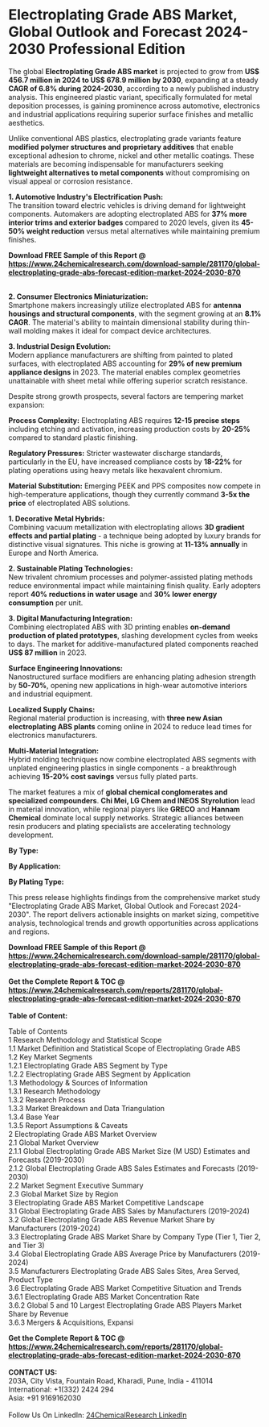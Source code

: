 <h1>Electroplating Grade ABS Market, Global Outlook and Forecast 2024-2030 Professional Edition</h1><p>The global <strong>Electroplating Grade ABS market</strong> is projected to grow from <strong>US$ 456.7 million in 2024 to US$ 678.9 million by 2030</strong>, expanding at a steady <strong>CAGR of 6.8% during 2024-2030</strong>, according to a newly published industry analysis. This engineered plastic variant, specifically formulated for metal deposition processes, is gaining prominence across automotive, electronics and industrial applications requiring superior surface finishes and metallic aesthetics.</p><p>Unlike conventional ABS plastics, electroplating grade variants feature <strong>modified polymer structures and proprietary additives</strong> that enable exceptional adhesion to chrome, nickel and other metallic coatings. These materials are becoming indispensable for manufacturers seeking <strong>lightweight alternatives to metal components</strong> without compromising on visual appeal or corrosion resistance.</p><p><strong>1. Automotive Industry's Electrification Push:</strong><br>
The transition toward electric vehicles is driving demand for lightweight components. Automakers are adopting electroplated ABS for <strong>37% more interior trims and exterior badges</strong> compared to 2020 levels, given its <strong>45-50% weight reduction</strong> versus metal alternatives while maintaining premium finishes.</p><div><b>Download FREE Sample of this Report @ 
            <a href="https://www.24chemicalresearch.com/download-sample/281170/global-electroplating-grade-abs-forecast-edition-market-2024-2030-870">
            https://www.24chemicalresearch.com/download-sample/281170/global-electroplating-grade-abs-forecast-edition-market-2024-2030-870</a></b></div><br><p><strong>2. Consumer Electronics Miniaturization:</strong><br>
Smartphone makers increasingly utilize electroplated ABS for <strong>antenna housings and structural components</strong>, with the segment growing at an <strong>8.1% CAGR</strong>. The material's ability to maintain dimensional stability during thin-wall molding makes it ideal for compact device architectures.</p><p><strong>3. Industrial Design Evolution:</strong><br>
Modern appliance manufacturers are shifting from painted to plated surfaces, with electroplated ABS accounting for <strong>29% of new premium appliance designs</strong> in 2023. The material enables complex geometries unattainable with sheet metal while offering superior scratch resistance.</p><p>Despite strong growth prospects, several factors are tempering market expansion:</p><p><strong>Process Complexity:</strong> Electroplating ABS requires <strong>12-15 precise steps</strong> including etching and activation, increasing production costs by <strong>20-25%</strong> compared to standard plastic finishing.</p><p><strong>Regulatory Pressures:</strong> Stricter wastewater discharge standards, particularly in the EU, have increased compliance costs by <strong>18-22%</strong> for plating operations using heavy metals like hexavalent chromium.</p><p><strong>Material Substitution:</strong> Emerging PEEK and PPS composites now compete in high-temperature applications, though they currently command <strong>3-5x the price</strong> of electroplated ABS solutions.</p><p><strong>1. Decorative Metal Hybrids:</strong><br>
Combining vacuum metallization with electroplating allows <strong>3D gradient effects and partial plating</strong> - a technique being adopted by luxury brands for distinctive visual signatures. This niche is growing at <strong>11-13% annually</strong> in Europe and North America.</p><p><strong>2. Sustainable Plating Technologies:</strong><br>
New trivalent chromium processes and polymer-assisted plating methods reduce environmental impact while maintaining finish quality. Early adopters report <strong>40% reductions in water usage</strong> and <strong>30% lower energy consumption</strong> per unit.</p><p><strong>3. Digital Manufacturing Integration:</strong><br>
Combining electroplated ABS with 3D printing enables <strong>on-demand production of plated prototypes</strong>, slashing development cycles from weeks to days. The market for additive-manufactured plated components reached <strong>US$ 87 million</strong> in 2023.</p><p><strong>Surface Engineering Innovations:</strong><br>
	Nanostructured surface modifiers are enhancing plating adhesion strength by <strong>50-70%</strong>, opening new applications in high-wear automotive interiors and industrial equipment.</p><p><strong>Localized Supply Chains:</strong><br>
	Regional material production is increasing, with <strong>three new Asian electroplating ABS plants</strong> coming online in 2024 to reduce lead times for electronics manufacturers.</p><p><strong>Multi-Material Integration:</strong><br>
	Hybrid molding techniques now combine electroplated ABS segments with unplated engineering plastics in single components - a breakthrough achieving <strong>15-20% cost savings</strong> versus fully plated parts.</p><p>The market features a mix of <strong>global chemical conglomerates and specialized compounders</strong>. <strong>Chi Mei, LG Chem and INEOS Styrolution</strong> lead in material innovation, while regional players like <strong>GRECO</strong> and <strong>Hannam Chemical</strong> dominate local supply networks. Strategic alliances between resin producers and plating specialists are accelerating technology development.</p><p><strong>By Type:</strong></p><p><strong>By Application:</strong></p><p><strong>By Plating Type:</strong></p><p>This press release highlights findings from the comprehensive market study "Electroplating Grade ABS Market, Global Outlook and Forecast 2024-2030". The report delivers actionable insights on market sizing, competitive analysis, technological trends and growth opportunities across applications and regions.</p><div><b>Download FREE Sample of this Report @ 
            <a href="https://www.24chemicalresearch.com/download-sample/281170/global-electroplating-grade-abs-forecast-edition-market-2024-2030-870">
            https://www.24chemicalresearch.com/download-sample/281170/global-electroplating-grade-abs-forecast-edition-market-2024-2030-870</a></b></div><br><div><b>Get the Complete Report & TOC @ 
            <a href="https://www.24chemicalresearch.com/reports/281170/global-electroplating-grade-abs-forecast-edition-market-2024-2030-870">
            https://www.24chemicalresearch.com/reports/281170/global-electroplating-grade-abs-forecast-edition-market-2024-2030-870</a></b></div><br>
            <b>Table of Content:</b><p>Table of Contents<br />
 1 Research Methodology and Statistical Scope<br />
 1.1 Market Definition and Statistical Scope of Electroplating Grade ABS<br />
 1.2 Key Market Segments<br />
 1.2.1 Electroplating Grade ABS Segment by Type<br />
 1.2.2 Electroplating Grade ABS Segment by Application<br />
 1.3 Methodology & Sources of Information<br />
 1.3.1 Research Methodology<br />
 1.3.2 Research Process<br />
 1.3.3 Market Breakdown and Data Triangulation<br />
 1.3.4 Base Year<br />
 1.3.5 Report Assumptions & Caveats<br />
 2 Electroplating Grade ABS Market Overview<br />
 2.1 Global Market Overview<br />
 2.1.1 Global Electroplating Grade ABS Market Size (M USD) Estimates and Forecasts (2019-2030)<br />
 2.1.2 Global Electroplating Grade ABS Sales Estimates and Forecasts (2019-2030)<br />
 2.2 Market Segment Executive Summary<br />
 2.3 Global Market Size by Region<br />
 3 Electroplating Grade ABS Market Competitive Landscape<br />
 3.1 Global Electroplating Grade ABS Sales by Manufacturers (2019-2024)<br />
 3.2 Global Electroplating Grade ABS Revenue Market Share by Manufacturers (2019-2024)<br />
 3.3 Electroplating Grade ABS Market Share by Company Type (Tier 1, Tier 2, and Tier 3)<br />
 3.4 Global Electroplating Grade ABS Average Price by Manufacturers (2019-2024)<br />
 3.5 Manufacturers Electroplating Grade ABS Sales Sites, Area Served, Product Type<br />
 3.6 Electroplating Grade ABS Market Competitive Situation and Trends<br />
 3.6.1 Electroplating Grade ABS Market Concentration Rate<br />
 3.6.2 Global 5 and 10 Largest Electroplating Grade ABS Players Market Share by Revenue<br />
 3.6.3 Mergers & Acquisitions, Expansi</p><div><b>Get the Complete Report & TOC @ 
            <a href="https://www.24chemicalresearch.com/reports/281170/global-electroplating-grade-abs-forecast-edition-market-2024-2030-870">
            https://www.24chemicalresearch.com/reports/281170/global-electroplating-grade-abs-forecast-edition-market-2024-2030-870</a></b></div><br><b>CONTACT US:</b><br>
            203A, City Vista, Fountain Road, Kharadi, Pune, India - 411014<br>
            International: +1(332) 2424 294<br>
            Asia: +91 9169162030 <br><br>
            Follow Us On LinkedIn: <a href="https://www.linkedin.com/company/24chemicalresearch/">24ChemicalResearch LinkedIn</a>